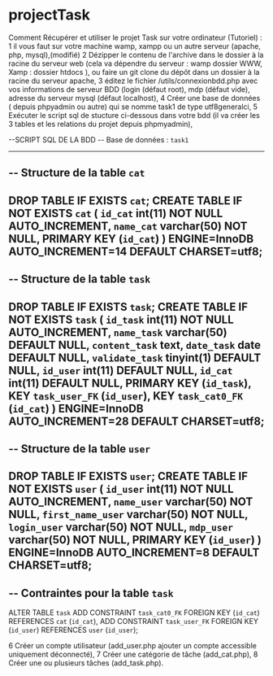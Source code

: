 # projectTask
Comment Récupérer et utiliser le projet Task sur votre ordinateur  (Tutoriel) :
1 il vous faut sur votre machine wamp, xampp ou un autre serveur (apache, php, mysql),(modifié)
2 Dézipper le contenu de l'archive dans le dossier à la racine du serveur web (cela va dépendre du serveur : wamp dossier WWW, Xamp : dossier htdocs
), ou faire un git clone du dépôt dans un dossier à la racine du serveur apache,
3 éditez le fichier /utils/connexionbdd.php avec vos informations de serveur BDD (login (défaut root), mdp (défaut vide), adresse du serveur mysql (défaut localhost),
4 Créer une base de données ( depuis phpyadmin ou autre) qui se nomme task1 de type utf8generalci,
5 Exécuter le script sql de stucture ci-dessous dans votre bdd (il va créer les 3 tables et les relations du projet depuis phpmyadmin),

--SCRIPT SQL DE LA BDD
-- Base de données : `task1`
-- --------------------------------------------------------
-- Structure de la table `cat`
--
DROP TABLE IF EXISTS `cat`;
CREATE TABLE IF NOT EXISTS `cat` (
  `id_cat` int(11) NOT NULL AUTO_INCREMENT,
  `name_cat` varchar(50) NOT NULL,
  PRIMARY KEY (`id_cat`)
) ENGINE=InnoDB AUTO_INCREMENT=14 DEFAULT CHARSET=utf8;
--
-- Structure de la table `task`
--
DROP TABLE IF EXISTS `task`;
CREATE TABLE IF NOT EXISTS `task` (
  `id_task` int(11) NOT NULL AUTO_INCREMENT,
  `name_task` varchar(50) DEFAULT NULL,
  `content_task` text,
  `date_task` date DEFAULT NULL,
  `validate_task` tinyint(1) DEFAULT NULL,
  `id_user` int(11) DEFAULT NULL,
  `id_cat` int(11) DEFAULT NULL,
  PRIMARY KEY (`id_task`),
  KEY `task_user_FK` (`id_user`),
  KEY `task_cat0_FK` (`id_cat`)
) ENGINE=InnoDB AUTO_INCREMENT=28 DEFAULT CHARSET=utf8;
--
-- Structure de la table `user`
--
DROP TABLE IF EXISTS `user`;
CREATE TABLE IF NOT EXISTS `user` (
  `id_user` int(11) NOT NULL AUTO_INCREMENT,
  `name_user` varchar(50) NOT NULL,
  `first_name_user` varchar(50) NOT NULL,
  `login_user` varchar(50) NOT NULL,
  `mdp_user` varchar(50) NOT NULL,
  PRIMARY KEY (`id_user`)
) ENGINE=InnoDB AUTO_INCREMENT=8 DEFAULT CHARSET=utf8;
--
-- Contraintes pour la table `task`
--
ALTER TABLE `task`
  ADD CONSTRAINT `task_cat0_FK` FOREIGN KEY (`id_cat`) REFERENCES `cat` (`id_cat`),
  ADD CONSTRAINT `task_user_FK` FOREIGN KEY (`id_user`) REFERENCES `user` (`id_user`);

6 Créer un compte utilisateur (add_user.php ajouter un compte accessible uniquement déconnecté),
7 Créer une catégorie de tâche (add_cat.php),
8 Créer une ou plusieurs tâches (add_task.php).